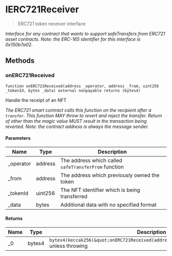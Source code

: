 # IERC721Receiver



> ERC721 token receiver interface



*Interface for any contract that wants to support safeTransfers from ERC721 asset contracts.  Note: the ERC-165 identifier for this interface is 0x150b7a02.*

## Methods

### onERC721Received

```solidity
function onERC721Received(address _operator, address _from, uint256 _tokenId, bytes _data) external nonpayable returns (bytes4)
```

Handle the receipt of an NFT

*The ERC721 smart contract calls this function on the recipient  after a `transfer`. This function MAY throw to revert and reject the  transfer. Return of other than the magic value MUST result in the  transaction being reverted.  Note: the contract address is always the message sender.*

#### Parameters

| Name | Type | Description |
|---|---|---|
| _operator | address | The address which called `safeTransferFrom` function |
| _from | address | The address which previously owned the token |
| _tokenId | uint256 | The NFT identifier which is being transferred |
| _data | bytes | Additional data with no specified format |

#### Returns

| Name | Type | Description |
|---|---|---|
| _0 | bytes4 | `bytes4(keccak256(&quot;onERC721Received(address,address,uint256,bytes)&quot;))`  unless throwing |




